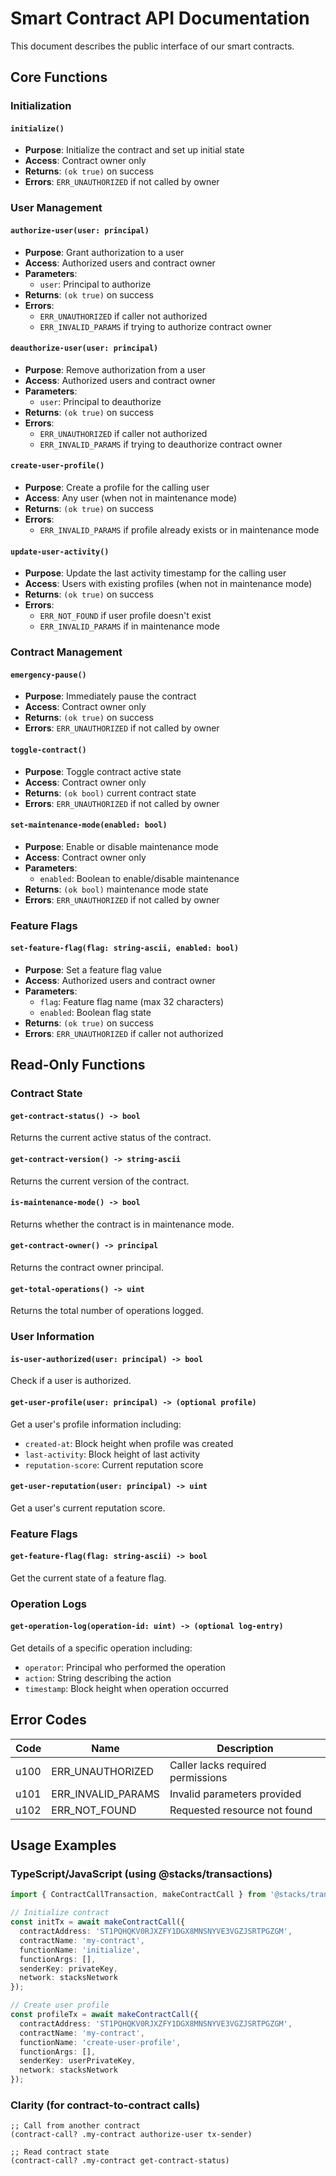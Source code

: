 # Smart Contract API Documentation

This document describes the public interface of our smart contracts.

## Core Functions

### Initialization

#### `initialize()`
- **Purpose**: Initialize the contract and set up initial state
- **Access**: Contract owner only
- **Returns**: `(ok true)` on success
- **Errors**: `ERR_UNAUTHORIZED` if not called by owner

### User Management

#### `authorize-user(user: principal)`
- **Purpose**: Grant authorization to a user
- **Access**: Authorized users and contract owner
- **Parameters**: 
  - `user`: Principal to authorize
- **Returns**: `(ok true)` on success
- **Errors**: 
  - `ERR_UNAUTHORIZED` if caller not authorized
  - `ERR_INVALID_PARAMS` if trying to authorize contract owner

#### `deauthorize-user(user: principal)`
- **Purpose**: Remove authorization from a user
- **Access**: Authorized users and contract owner
- **Parameters**: 
  - `user`: Principal to deauthorize
- **Returns**: `(ok true)` on success
- **Errors**: 
  - `ERR_UNAUTHORIZED` if caller not authorized
  - `ERR_INVALID_PARAMS` if trying to deauthorize contract owner

#### `create-user-profile()`
- **Purpose**: Create a profile for the calling user
- **Access**: Any user (when not in maintenance mode)
- **Returns**: `(ok true)` on success
- **Errors**: 
  - `ERR_INVALID_PARAMS` if profile already exists or in maintenance mode

#### `update-user-activity()`
- **Purpose**: Update the last activity timestamp for the calling user
- **Access**: Users with existing profiles (when not in maintenance mode)
- **Returns**: `(ok true)` on success
- **Errors**: 
  - `ERR_NOT_FOUND` if user profile doesn't exist
  - `ERR_INVALID_PARAMS` if in maintenance mode

### Contract Management

#### `emergency-pause()`
- **Purpose**: Immediately pause the contract
- **Access**: Contract owner only
- **Returns**: `(ok true)` on success
- **Errors**: `ERR_UNAUTHORIZED` if not called by owner

#### `toggle-contract()`
- **Purpose**: Toggle contract active state
- **Access**: Contract owner only
- **Returns**: `(ok bool)` current contract state
- **Errors**: `ERR_UNAUTHORIZED` if not called by owner

#### `set-maintenance-mode(enabled: bool)`
- **Purpose**: Enable or disable maintenance mode
- **Access**: Contract owner only
- **Parameters**: 
  - `enabled`: Boolean to enable/disable maintenance
- **Returns**: `(ok bool)` maintenance mode state
- **Errors**: `ERR_UNAUTHORIZED` if not called by owner

### Feature Flags

#### `set-feature-flag(flag: string-ascii, enabled: bool)`
- **Purpose**: Set a feature flag value
- **Access**: Authorized users and contract owner
- **Parameters**: 
  - `flag`: Feature flag name (max 32 characters)
  - `enabled`: Boolean flag state
- **Returns**: `(ok true)` on success
- **Errors**: `ERR_UNAUTHORIZED` if caller not authorized

## Read-Only Functions

### Contract State

#### `get-contract-status() -> bool`
Returns the current active status of the contract.

#### `get-contract-version() -> string-ascii`
Returns the current version of the contract.

#### `is-maintenance-mode() -> bool`
Returns whether the contract is in maintenance mode.

#### `get-contract-owner() -> principal`
Returns the contract owner principal.

#### `get-total-operations() -> uint`
Returns the total number of operations logged.

### User Information

#### `is-user-authorized(user: principal) -> bool`
Check if a user is authorized.

#### `get-user-profile(user: principal) -> (optional profile)`
Get a user's profile information including:
- `created-at`: Block height when profile was created
- `last-activity`: Block height of last activity
- `reputation-score`: Current reputation score

#### `get-user-reputation(user: principal) -> uint`
Get a user's current reputation score.

### Feature Flags

#### `get-feature-flag(flag: string-ascii) -> bool`
Get the current state of a feature flag.

### Operation Logs

#### `get-operation-log(operation-id: uint) -> (optional log-entry)`
Get details of a specific operation including:
- `operator`: Principal who performed the operation
- `action`: String describing the action
- `timestamp`: Block height when operation occurred

## Error Codes

| Code | Name | Description |
|------|------|-------------|
| u100 | ERR_UNAUTHORIZED | Caller lacks required permissions |
| u101 | ERR_INVALID_PARAMS | Invalid parameters provided |
| u102 | ERR_NOT_FOUND | Requested resource not found |

## Usage Examples

### TypeScript/JavaScript (using @stacks/transactions)

```typescript
import { ContractCallTransaction, makeContractCall } from '@stacks/transactions';

// Initialize contract
const initTx = await makeContractCall({
  contractAddress: 'ST1PQHQKV0RJXZFY1DGX8MNSNYVE3VGZJSRTPGZGM',
  contractName: 'my-contract',
  functionName: 'initialize',
  functionArgs: [],
  senderKey: privateKey,
  network: stacksNetwork
});

// Create user profile
const profileTx = await makeContractCall({
  contractAddress: 'ST1PQHQKV0RJXZFY1DGX8MNSNYVE3VGZJSRTPGZGM',
  contractName: 'my-contract',
  functionName: 'create-user-profile',
  functionArgs: [],
  senderKey: userPrivateKey,
  network: stacksNetwork
});
```

### Clarity (for contract-to-contract calls)

```clarity
;; Call from another contract
(contract-call? .my-contract authorize-user tx-sender)

;; Read contract state
(contract-call? .my-contract get-contract-status)
```
